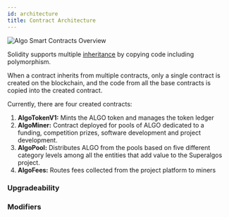 ```yaml
---
id: architecture
title: Contract Architecture
---
```


![Algo Smart Contracts Overview](/img/SA-SC-overview-vect.svg)

Solidity supports multiple [inheritance](https://solidity.readthedocs.io/en/v0.4.24/contracts.html#inheritance) by copying code including polymorphism.

When a contract inherits from multiple contracts, only a single contract is created on the blockchain, and the code from all the base contracts is copied into the created contract.

Currently, there are four created contracts:

1. **AlgoTokenV1:** Mints the ALGO token and manages the token ledger
2. **AlgoMiner:** Contract deployed for pools of ALGO dedicated to a funding, competition prizes, software development and project development.
3. **AlgoPool:** Distributes ALGO from the pools based on five different category levels among all the entities that add value to the Superalgos project.
4. **AlgoFees:** Routes fees collected from the project platform to miners

### Upgradeability

### Modifiers
